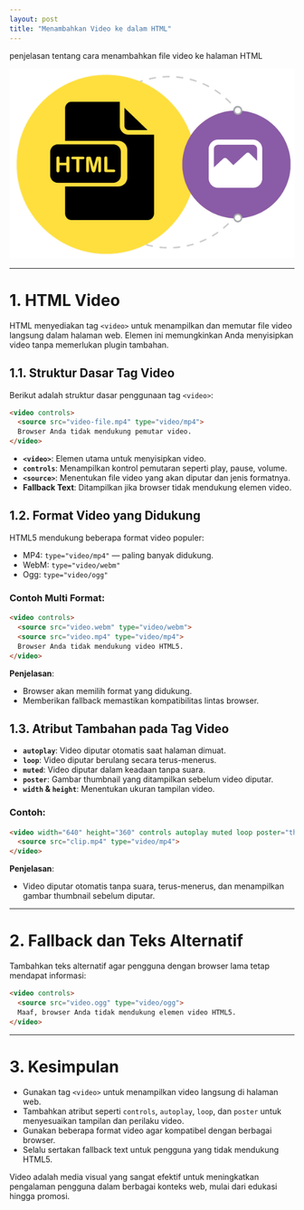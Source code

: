 ```yaml
---
layout: post
title: "Menambahkan Video ke dalam HTML"
---
```

penjelasan tentang cara menambahkan file video ke halaman HTML

![HTML Video](/assets/images/htmlgambar.png)

---

# 1. **HTML Video**

HTML menyediakan tag `<video>` untuk menampilkan dan memutar file video langsung dalam halaman web. Elemen ini memungkinkan Anda menyisipkan video tanpa memerlukan plugin tambahan.

## 1.1. **Struktur Dasar Tag Video**

Berikut adalah struktur dasar penggunaan tag `<video>`:

```html
<video controls>
  <source src="video-file.mp4" type="video/mp4">
  Browser Anda tidak mendukung pemutar video.
</video>
````

* **`<video>`**: Elemen utama untuk menyisipkan video.
* **`controls`**: Menampilkan kontrol pemutaran seperti play, pause, volume.
* **`<source>`**: Menentukan file video yang akan diputar dan jenis formatnya.
* **Fallback Text**: Ditampilkan jika browser tidak mendukung elemen video.

## 1.2. **Format Video yang Didukung**

HTML5 mendukung beberapa format video populer:

* MP4: `type="video/mp4"` — paling banyak didukung.
* WebM: `type="video/webm"`
* Ogg: `type="video/ogg"`

### Contoh Multi Format:

```html
<video controls>
  <source src="video.webm" type="video/webm">
  <source src="video.mp4" type="video/mp4">
  Browser Anda tidak mendukung video HTML5.
</video>
```

**Penjelasan**:

* Browser akan memilih format yang didukung.
* Memberikan fallback memastikan kompatibilitas lintas browser.

## 1.3. **Atribut Tambahan pada Tag Video**

* **`autoplay`**: Video diputar otomatis saat halaman dimuat.
* **`loop`**: Video diputar berulang secara terus-menerus.
* **`muted`**: Video diputar dalam keadaan tanpa suara.
* **`poster`**: Gambar thumbnail yang ditampilkan sebelum video diputar.
* **`width` & `height`**: Menentukan ukuran tampilan video.

### Contoh:

```html
<video width="640" height="360" controls autoplay muted loop poster="thumbnail.jpg">
  <source src="clip.mp4" type="video/mp4">
</video>
```

**Penjelasan**:

* Video diputar otomatis tanpa suara, terus-menerus, dan menampilkan gambar thumbnail sebelum diputar.

---

# 2. **Fallback dan Teks Alternatif**

Tambahkan teks alternatif agar pengguna dengan browser lama tetap mendapat informasi:

```html
<video controls>
  <source src="video.ogg" type="video/ogg">
  Maaf, browser Anda tidak mendukung elemen video HTML5.
</video>
```

---

# 3. **Kesimpulan**

* Gunakan tag `<video>` untuk menampilkan video langsung di halaman web.
* Tambahkan atribut seperti `controls`, `autoplay`, `loop`, dan `poster` untuk menyesuaikan tampilan dan perilaku video.
* Gunakan beberapa format video agar kompatibel dengan berbagai browser.
* Selalu sertakan fallback text untuk pengguna yang tidak mendukung HTML5.

Video adalah media visual yang sangat efektif untuk meningkatkan pengalaman pengguna dalam berbagai konteks web, mulai dari edukasi hingga promosi.

```
